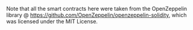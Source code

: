 Note that all the smart contracts here were taken from the OpenZeppelin library @ https://github.com/OpenZeppelin/openzeppelin-solidity, which
was licensed under the MIT License.